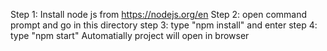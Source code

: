 Step 1: Install node js from https://nodejs.org/en
Step 2: open command prompt and go in this directory
step 3: type "npm install" and enter
step 4: type "npm start" 
Automatially project will open in browser